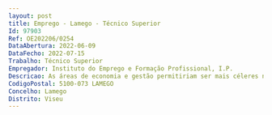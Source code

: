 ```yaml
--- 
layout: post
title: Emprego - Lamego - Técnico Superior
Id: 97903
Ref: OE202206/0254
DataAbertura: 2022-06-09
DataFecho: 2022-07-15
Trabalho: Técnico Superior
Empregador: Instituto do Emprego e Formação Profissional, I.P.
Descricao: As áreas de economia e gestão permitiriam ser mais céleres nos processamento dos pagamentos, incumprimentos, instrução dos processos de cobrança coerciva atualmente está tudo centralizada numa técnica administrativa
CodigoPostal: 5100-073 LAMEGO
Concelho: Lamego
Distrito: Viseu
--- 
```

